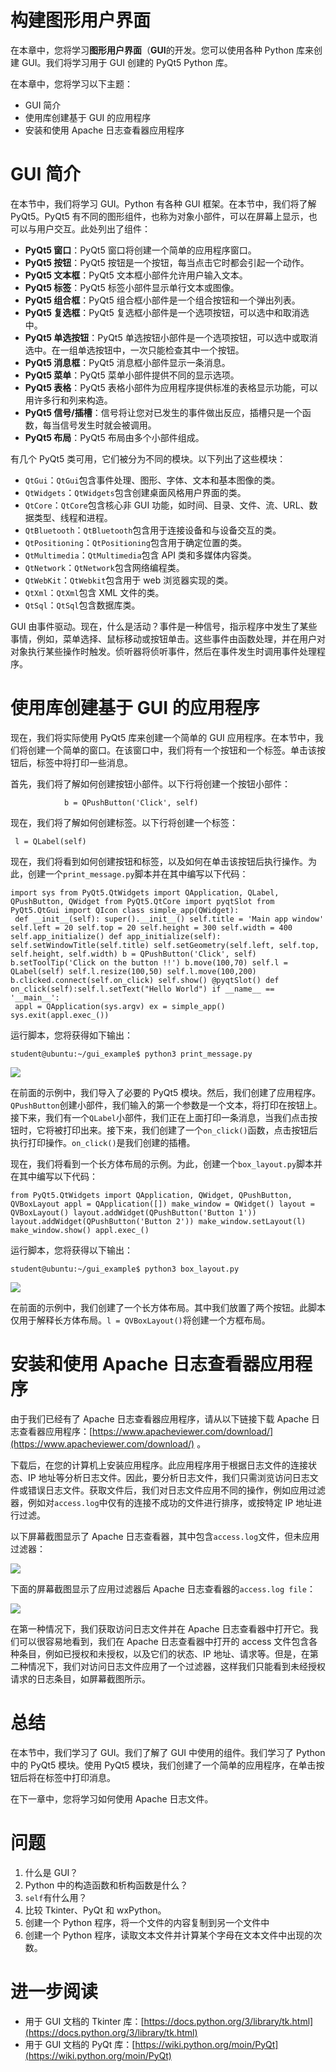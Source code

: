 # 构建图形用户界面

在本章中，您将学习**图形用户界面**（**GUI**的开发。您可以使用各种 Python 库来创建 GUI。我们将学习用于 GUI 创建的 PyQt5 Python 库。

在本章中，您将学习以下主题：

*   GUI 简介
*   使用库创建基于 GUI 的应用程序
*   安装和使用 Apache 日志查看器应用程序

# GUI 简介

在本节中，我们将学习 GUI。Python 有各种 GUI 框架。在本节中，我们将了解 PyQt5。PyQt5 有不同的图形组件，也称为对象小部件，可以在屏幕上显示，也可以与用户交互。此处列出了组件：

*   **PyQt5 窗口**：PyQt5 窗口将创建一个简单的应用程序窗口。
*   **PyQt5 按钮**：PyQt5 按钮是一个按钮，每当点击它时都会引起一个动作。
*   **PyQt5 文本框**：PyQt5 文本框小部件允许用户输入文本。
*   **PyQt5 标签**：PyQt5 标签小部件显示单行文本或图像。
*   **PyQt5 组合框**：PyQt5 组合框小部件是一个组合按钮和一个弹出列表。
*   **PyQt5 复选框**：PyQt5 复选框小部件是一个选项按钮，可以选中和取消选中。
*   **PyQt5 单选按钮**：PyQt5 单选按钮小部件是一个选项按钮，可以选中或取消选中。在一组单选按钮中，一次只能检查其中一个按钮。
*   **PyQt5 消息框**：PyQt5 消息框小部件显示一条消息。
*   **PyQt5 菜单**：PyQt5 菜单小部件提供不同的显示选项。
*   **PyQt5 表格**：PyQt5 表格小部件为应用程序提供标准的表格显示功能，可以用许多行和列来构造。
*   **PyQt5 信号/插槽**：信号将让您对已发生的事件做出反应，插槽只是一个函数，每当信号发生时就会被调用。
*   **PyQt5 布局**：PyQt5 布局由多个小部件组成。

有几个 PyQt5 类可用，它们被分为不同的模块。以下列出了这些模块：

*   `QtGui`：`QtGui`包含事件处理、图形、字体、文本和基本图像的类。
*   `QtWidgets`：`QtWidgets`包含创建桌面风格用户界面的类。
*   `QtCore`：`QtCore`包含核心非 GUI 功能，如时间、目录、文件、流、URL、数据类型、线程和进程。
*   `QtBluetooth`：`QtBluetooth`包含用于连接设备和与设备交互的类。
*   `QtPositioning`：`QtPositioning`包含用于确定位置的类。
*   `QtMultimedia`：`QtMultimedia`包含 API 类和多媒体内容类。
*   `QtNetwork`：`QtNetwork`包含网络编程类。
*   `QtWebKit`：`QtWebkit`包含用于 web 浏览器实现的类。
*   `QtXml`：`QtXml`包含 XML 文件的类。
*   `QtSql`：`QtSql`包含数据库类。

GUI 由事件驱动。现在，什么是活动？事件是一种信号，指示程序中发生了某些事情，例如，菜单选择、鼠标移动或按钮单击。这些事件由函数处理，并在用户对对象执行某些操作时触发。侦听器将侦听事件，然后在事件发生时调用事件处理程序。

# 使用库创建基于 GUI 的应用程序

现在，我们将实际使用 PyQt5 库来创建一个简单的 GUI 应用程序。在本节中，我们将创建一个简单的窗口。在该窗口中，我们将有一个按钮和一个标签。单击该按钮后，标签中将打印一些消息。

首先，我们将了解如何创建按钮小部件。以下行将创建一个按钮小部件：

```
            b = QPushButton('Click', self)
```

现在，我们将了解如何创建标签。以下行将创建一个标签：

```
 l = QLabel(self)
```

现在，我们将看到如何创建按钮和标签，以及如何在单击该按钮后执行操作。为此，创建一个`print_message.py`脚本并在其中编写以下代码：

```
import sys from PyQt5.QtWidgets import QApplication, QLabel, QPushButton, QWidget from PyQt5.QtCore import pyqtSlot from PyQt5.QtGui import QIcon class simple_app(QWidget):
 def __init__(self): super().__init__() self.title = 'Main app window' self.left = 20 self.top = 20 self.height = 300 self.width = 400 self.app_initialize() def app_initialize(self): self.setWindowTitle(self.title) self.setGeometry(self.left, self.top, self.height, self.width) b = QPushButton('Click', self) b.setToolTip('Click on the button !!') b.move(100,70) self.l = QLabel(self) self.l.resize(100,50) self.l.move(100,200) b.clicked.connect(self.on_click) self.show() @pyqtSlot() def on_click(self):self.l.setText("Hello World") if __name__ == '__main__':
 appl = QApplication(sys.argv) ex = simple_app() sys.exit(appl.exec_())
```

运行脚本，您将获得如下输出：

```
student@ubuntu:~/gui_example$ python3 print_message.py
```

![](assets/27a93e6c-9702-455c-870f-af942561b795.jpg)

在前面的示例中，我们导入了必要的 PyQt5 模块。然后，我们创建了应用程序。`QPushButton`创建小部件，我们输入的第一个参数是一个文本，将打印在按钮上。接下来，我们有一个`QLabel`小部件，我们正在上面打印一条消息，当我们点击按钮时，它将被打印出来。接下来，我们创建了一个`on_click()`函数，点击按钮后执行打印操作。`on_click()`是我们创建的插槽。

现在，我们将看到一个长方体布局的示例。为此，创建一个`box_layout.py`脚本并在其中编写以下代码：

```
from PyQt5.QtWidgets import QApplication, QWidget, QPushButton, QVBoxLayout appl = QApplication([]) make_window = QWidget() layout = QVBoxLayout() layout.addWidget(QPushButton('Button 1')) layout.addWidget(QPushButton('Button 2')) make_window.setLayout(l) make_window.show() appl.exec_()
```

运行脚本，您将获得以下输出：

```
student@ubuntu:~/gui_example$ python3 box_layout.py
```

![](assets/f3f5d264-0cf2-42d2-b1fe-16f4e21de4d2.png)

在前面的示例中，我们创建了一个长方体布局。其中我们放置了两个按钮。此脚本仅用于解释长方体布局。`l = QVBoxLayout()`将创建一个方框布局。

# 安装和使用 Apache 日志查看器应用程序

由于我们已经有了 Apache 日志查看器应用程序，请从以下链接下载 Apache 日志查看器应用程序：[https://www.apacheviewer.com/download/](https://www.apacheviewer.com/download/) 。

下载后，在您的计算机上安装应用程序。此应用程序用于根据日志文件的连接状态、IP 地址等分析日志文件。因此，要分析日志文件，我们只需浏览访问日志文件或错误日志文件。获取文件后，我们对日志文件应用不同的操作，例如应用过滤器，例如对`access.log`中仅有的连接不成功的文件进行排序，或按特定 IP 地址进行过滤。

以下屏幕截图显示了 Apache 日志查看器，其中包含`access.log`文件，但未应用过滤器：

![](assets/edb4c1c2-51be-400b-96a5-ab38178f7f74.jpg)

下面的屏幕截图显示了应用过滤器后 Apache 日志查看器的`access.log file`：

![](assets/c88aab5c-c72d-4f49-ba2d-810f6982760b.png)

在第一种情况下，我们获取访问日志文件并在 Apache 日志查看器中打开它。我们可以很容易地看到，我们在 Apache 日志查看器中打开的 access 文件包含各种条目，例如已授权和未授权，以及它们的状态、IP 地址、请求等。但是，在第二种情况下，我们对访问日志文件应用了一个过滤器，这样我们只能看到未经授权请求的日志条目，如屏幕截图所示。

# 总结

在本节中，我们学习了 GUI。我们了解了 GUI 中使用的组件。我们学习了 Python 中的 PyQt5 模块。使用 PyQt5 模块，我们创建了一个简单的应用程序，在单击按钮后将在标签中打印消息。

在下一章中，您将学习如何使用 Apache 日志文件。

# 问题

1.  什么是 GUI？
2.  Python 中的构造函数和析构函数是什么？
3.  `self`有什么用？
4.  比较 Tkinter、PyQt 和 wxPython。
5.  创建一个 Python 程序，将一个文件的内容复制到另一个文件中
6.  创建一个 Python 程序，读取文本文件并计算某个字母在文本文件中出现的次数。

# 进一步阅读

*   用于 GUI 文档的 Tkinter 库：[https://docs.python.org/3/library/tk.html](https://docs.python.org/3/library/tk.html)
*   用于 GUI 文档的 PyQt 库：[https://wiki.python.org/moin/PyQt](https://wiki.python.org/moin/PyQt)